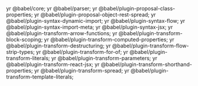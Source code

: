 yr @babel/core; yr @babel/parser; yr @babel/plugin-proposal-class-properties; yr @babel/plugin-proposal-object-rest-spread; yr @babel/plugin-syntax-dynamic-import; yr @babel/plugin-syntax-flow; yr @babel/plugin-syntax-import-meta; yr @babel/plugin-syntax-jsx; yr @babel/plugin-transform-arrow-functions; yr @babel/plugin-transform-block-scoping; yr @babel/plugin-transform-computed-properties; yr @babel/plugin-transform-destructuring; yr @babel/plugin-transform-flow-strip-types; yr @babel/plugin-transform-for-of; yr @babel/plugin-transform-literals; yr @babel/plugin-transform-parameters; yr @babel/plugin-transform-react-jsx; yr @babel/plugin-transform-shorthand-properties; yr @babel/plugin-transform-spread; yr @babel/plugin-transform-template-literals;
